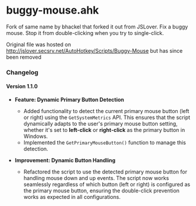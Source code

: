 # buggy-mouse.ahk
Fork of same name by bhackel that forked it out from JSLover. Fix a buggy mouse. Stop it from double-clicking when you try to single-click.

Original file was hosted on http://jslover.secsrv.net/AutoHotkey/Scripts/Buggy-Mouse but has since been removed

### Changelog

#### Version 1.1.0

- **Feature: Dynamic Primary Button Detection**
  - Added functionality to detect the current primary mouse button (left or right) using the `GetSystemMetrics` API. This ensures that the script dynamically adapts to the user's primary mouse button setting, whether it's set to **left-click** or **right-click** as the primary button in Windows.
  - Implemented the `GetPrimaryMouseButton()` function to manage this detection.

- **Improvement: Dynamic Button Handling**
  - Refactored the script to use the detected primary mouse button for handling mouse down and up events. The script now works seamlessly regardless of which button (left or right) is configured as the primary mouse button, ensuring the double-click prevention works as expected in all configurations.
